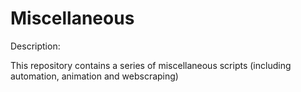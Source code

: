 # Miscellaneous

Description:

This repository contains a series of miscellaneous scripts (including automation, animation and webscraping)
